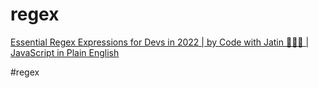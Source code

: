 # regex
[Essential Regex Expressions for Devs in 2022 | by Code with Jatin 👨🏻‍💻 | JavaScript in Plain English](https://javascript.plainenglish.io/essential-regex-expressions-for-devs-in-2022-43577015046d)

#regex
